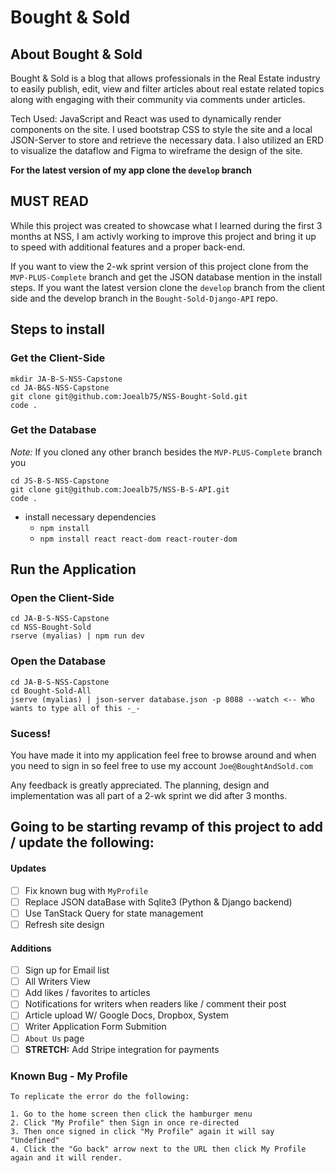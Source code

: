 # Bought & Sold

## About Bought & Sold
Bought & Sold is a blog that allows professionals in the Real Estate industry to easily publish, edit, view and filter articles about real estate related topics along with engaging with their community via comments under articles. 

Tech Used: JavaScript and React was used to dynamically render components on the site. I used bootstrap CSS to style the site and a local JSON-Server to store and retrieve the necessary data. I also utilized an ERD to visualize the dataflow and Figma to wireframe the design of the site. 

**For the latest version of my app clone the `develop` branch**

## MUST READ
While this project was created to showcase what I learned during the first 3 months at NSS, I am activly working to improve this project and bring it up to speed with additional features and a proper back-end. 

If you want to view the 2-wk sprint version of this project clone from the `MVP-PLUS-Complete` branch and get the JSON database mention in the install steps. 
If you want the latest version clone the `develop` branch from the client side and the develop branch in the `Bought-Sold-Django-API` repo.

## Steps to install

### Get the Client-Side
``` 
mkdir JA-B-S-NSS-Capstone 
cd JA-B&S-NSS-Capstone
git clone git@github.com:Joealb75/NSS-Bought-Sold.git
code .
```

### Get the Database 
*Note:* If you cloned any other branch besides the `MVP-PLUS-Complete` branch you
```
cd JS-B-S-NSS-Capstone
git clone git@github.com:Joealb75/NSS-B-S-API.git
code .
```

- install necessary dependencies
  - `npm install`
  - `npm install react react-dom react-router-dom`
 
## Run the Application 
### Open the Client-Side 
```
cd JA-B-S-NSS-Capstone
cd NSS-Bought-Sold
rserve (myalias) | npm run dev
```
### Open the Database 
```
cd JA-B-S-NSS-Capstone
cd Bought-Sold-All
jserve (myalias) | json-server database.json -p 8088 --watch <-- Who wants to type all of this -_-
```
### Sucess!
You have made it into my application
feel free to browse around and when you need to sign in so feel free to use my account `Joe@BoughtAndSold.com`

Any feedback is greatly appreciated. The planning, design and implementation was all part of a 2-wk sprint we did after 3 months. 

## Going to be starting revamp of this project to add / update the following:
#### Updates
- [ ] Fix known bug with `MyProfile`
- [ ] Replace JSON dataBase with Sqlite3 (Python & Django backend) 
- [ ] Use TanStack Query for state management
- [ ] Refresh site design 
#### Additions 
- [ ] Sign up for Email list 
- [ ] All Writers View
- [ ] Add likes / favorites to articles 
- [ ] Notifications for writers when readers like / comment their post 
- [ ] Article upload W/ Google Docs, Dropbox, System
- [ ] Writer Application Form Submition
- [ ] `About Us` page 
- [ ] **STRETCH:** Add Stripe integration for payments 

### Known Bug - My Profile 
```
To replicate the error do the following:

1. Go to the home screen then click the hamburger menu
2. Click "My Profile" then Sign in once re-directed
3. Then once signed in click "My Profile" again it will say "Undefined" 
4. Click the "Go back" arrow next to the URL then click My Profile again and it will render. 
```
